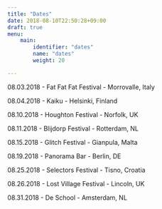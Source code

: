 ```yaml
---
title: "Dates"
date: 2018-08-10T22:50:28+09:00
draft: true
menu: 
    main:
        identifier: "dates"
        name: "dates"
        weight: 20

---
```


08.03.2018 - Fat Fat Fat Festival - Morrovalle, Italy

08.04.2018 - Kaiku - Helsinki, Finland

08.10.2018 - Houghton Festival - Norfolk, UK

08.11.2018 - Blijdorp Festival - Rotterdam, NL

08.15.2018 - Glitch Festival - Gianpula, Malta

08.19.2018 - Panorama Bar - Berlin, DE

08.25.2018 - Selectors Festival - Tisno, Croatia

08.26.2018 - Lost Village Festival - Lincoln, UK

08.31.2018 - De School - Amsterdam, NL



